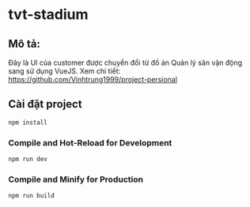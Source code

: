 # tvt-stadium

## Mô tả:
Đây là UI của customer được chuyển đổi từ đồ án Quản lý sân vận động sang sử dụng VueJS.
Xem chi tiết: https://github.com/Vinhtrung1999/project-persional

## Cài đặt project

```sh
npm install
```

### Compile and Hot-Reload for Development

```sh
npm run dev
```

### Compile and Minify for Production

```sh
npm run build
```

